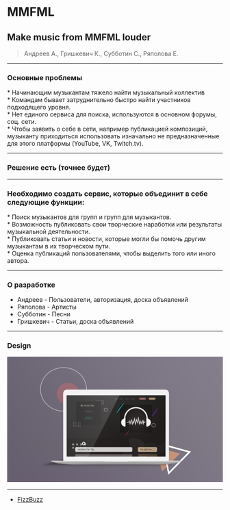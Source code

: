 # MMFML
## Make music from MMFML louder
> Андреев А., Гришкевич К., Субботин С., Ряполова Е.
[](https://alexanderfromearth.github.io/presentations/2019-11-5/#/)
---- ----

### Основные проблемы 

<div class="fragment"/>
* Начинающим музыкантам тяжело найти музыкальный коллектив
<div class="fragment"/>
* Командам бывает затруднительно быстро найти участников подходящего уровня.
<div class="fragment"/>
* Нет единого сервиса для поиска, используются в основном форумы, соц. сети.
<div class="fragment"/>
* Чтобы заявить о себе в сети, например публикацией композиций, музыканту приходиться использовать изначально не предназначенные для этого платформы (YouTube, VK, Twitch.tv).

---- ----

### Решение есть (точнее будет)

---- ----

### Необходимо создать сервис, которые объединит в себе следующие функции:

<div class="fragment"/>
* Поиск музыкантов для групп и групп для музыкантов.
<div class="fragment"/>
* Возможность публиковать свои творческие наработки или результаты музыкальной деятельности.
<div class="fragment"/>
* Публиковать статьи и новости, которые могли бы помочь другим музыкантам в их творческом пути.
<div class="fragment"/>
* Оценка публикаций пользователями, чтобы выделить того или иного автора.

---- ----

### О разработке

* Андреев - Пользователи, авторизация, доска объявлений
* Ряполова - Артисты
* Субботин - Песни
* Гришкевич - Статьи, доска объявлений

---- ----

### Design
![](./img/site.jpg)

---- ----

* [FizzBuzz](https://github.com/EnterpriseQualityCoding/FizzBuzzEnterpriseEdition)
